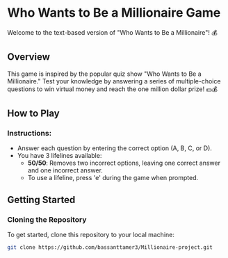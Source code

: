 # Who Wants to Be a Millionaire Game

Welcome to the text-based version of "Who Wants to Be a Millionaire"! 💰

## Overview

This game is inspired by the popular quiz show "Who Wants to Be a Millionaire." Test your knowledge by answering a series of multiple-choice questions to win virtual money and reach the one million dollar prize! 💵💰

## How to Play

### Instructions:

- Answer each question by entering the correct option (A, B, C, or D).
- You have 3 lifelines available:
  - **50/50**: Removes two incorrect options, leaving one correct answer and one incorrect answer.
  - To use a lifeline, press 'e' during the game when prompted.

## Getting Started

### Cloning the Repository

To get started, clone this repository to your local machine:

```bash
git clone https://github.com/bassanttamer3/Millionaire-project.git
